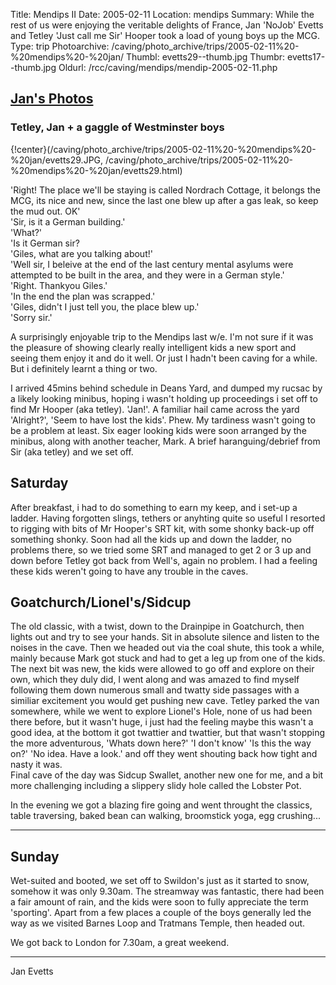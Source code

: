 Title: Mendips II 
Date: 2005-02-11
Location: mendips
Summary: While the rest of us were enjoying the veritable delights of France, Jan 'NoJob' Evetts and Tetley 'Just call me Sir' Hooper took a load of young boys up the MCG.
Type: trip
Photoarchive: /caving/photo_archive/trips/2005-02-11%20-%20mendips%20-%20jan/
Thumbl: evetts29--thumb.jpg
Thumbr: evetts17--thumb.jpg
Oldurl: /rcc/caving/mendips/mendip-2005-02-11.php


## [Jan's Photos](/caving/photo_archive/trips/2005-02-11%20-%20mendips%20-%20jan/dirindex.html)

### Tetley, Jan + a gaggle of Westminster boys

{!center}(/caving/photo_archive/trips/2005-02-11%20-%20mendips%20-%20jan/evetts29.JPG, /caving/photo_archive/trips/2005-02-11%20-%20mendips%20-%20jan/evetts29.html) 

'Right! The place we'll be staying is called
Nordrach Cottage, it belongs the MCG, its nice and new, since the last one
blew up after a gas leak, so keep the mud out. OK'  
'Sir, is it a German building.'  
'What?'  
'Is it German sir?  
'Giles, what are you talking about!'  
'Well sir, I beleive at the end of the last century mental asylums were
attempted to be built in the area, and they were in a German style.'  
'Right. Thankyou Giles.'  
'In the end the plan was scrapped.'  
'Giles, didn't I just tell you, the place blew up.'  
'Sorry sir.'  
  
A surprisingly enjoyable trip to the Mendips last w/e. I'm not sure if it was
the pleasure of showing clearly really intelligent kids a new sport and seeing
them enjoy it and do it well. Or just I hadn't been caving for a while. But i
definitely learnt a thing or two.  
  
I arrived 45mins behind schedule in Deans Yard, and dumped my rucsac by a
likely looking minibus, hoping i wasn't holding up proceedings i set off to
find Mr Hooper (aka tetley). 'Jan!'. A familiar hail came across the yard
'Alright?', 'Seem to have lost the kids'. Phew. My tardiness wasn't going to
be a problem at least. Six eager looking kids were soon arranged by the
minibus, along with another teacher, Mark. A brief haranguing/debrief from Sir
(aka tetley) and we set off.

## Saturday

After breakfast, i had to do something to earn my keep, and i set-up a ladder.
Having forgotten slings, tethers or anyhting quite so useful I resorted to
rigging with bits of Mr Hooper's SRT kit, with some shonky back-up off
something shonky. Soon had all the kids up and down the ladder, no problems
there, so we tried some SRT and managed to get 2 or 3 up and down before
Tetley got back from Well's, again no problem. I had a feeling these kids
weren't going to have any trouble in the caves.  
  

## Goatchurch/Lionel's/Sidcup

The old classic, with a twist, down to the Drainpipe in Goatchurch, then
lights out and try to see your hands. Sit in absolute silence and listen to
the noises in the cave. Then we headed out via the coal shute, this took a
while, mainly because Mark got stuck and had to get a leg up from one of the
kids. The next bit was new, the kids were allowed to go off and explore on
their own, which they duly did, I went along and was amazed to find myself
following them down numerous small and twatty side passages with a similiar
excitement you would get pushing new cave. Tetley parked the van somewhere,
while we went to explore Lionel's Hole, none of us had been there before, but
it wasn't huge, i just had the feeling maybe this wasn't a good idea, at the
bottom it got twattier and twattier, but that wasn't stopping the more
adventurous, 'Whats down here?' 'I don't know' 'Is this the way on?' 'No idea.
Have a look.' and off they went shouting back how tight and nasty it was.  
Final cave of the day was Sidcup Swallet, another new one for me, and a bit
more challenging including a slippery slidy hole called the Lobster Pot.  
  
In the evening we got a blazing fire going and went throught the classics,
table traversing, baked bean can walking, broomstick yoga, egg crushing...  

* * *

## Sunday

Wet-suited and booted, we set off to Swildon's just as it started to snow,
somehow it was only 9.30am. The streamway was fantastic, there had been a fair
amount of rain, and the kids were soon to fully appreciate the term
'sporting'. Apart from a few places a couple of the boys generally led the way
as we visited Barnes Loop and Tratmans Temple, then headed out.  
  
We got back to London for 7.30am, a great weekend.

* * *

Jan Evetts

